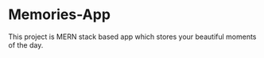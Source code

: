 # Memories-App
This project is MERN stack based app which stores your beautiful moments of the day.

